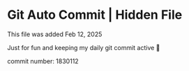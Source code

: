 # Git Auto Commit | Hidden File

This file was added Feb 12, 2025

Just for fun and keeping my daily git commit active 🤪

commit number: 1830112
